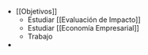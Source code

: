 - [[Objetivos]]
	- Estudiar  [[Evaluación de Impacto]]
	- Estudiar [[Economía Empresarial]]
	- Trabajo
-